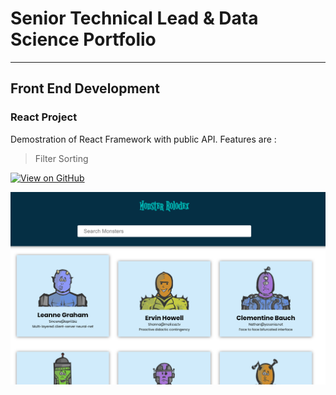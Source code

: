 # Senior Technical Lead & Data Science Portfolio
---
## Front End Development

### React Project

Demostration of React Framework with public API. Features are :
> Filter
> Sorting

[![View on GitHub](https://img.shields.io/badge/GitHub-View_on_GitHub-blue?logo=GitHub)](https://github.com/manojbisht1990/monster-api)

<center><img src="img/monster.png"/></center>